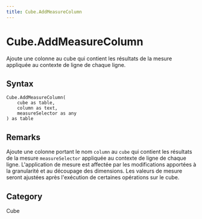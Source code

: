 ```yaml
---
title: Cube.AddMeasureColumn
---
```


# Cube.AddMeasureColumn


Ajoute une colonne au cube qui contient les résultats de la mesure appliquée au contexte de ligne de chaque ligne.


## Syntax

```powerquery
Cube.AddMeasureColumn(
    cube as table,
    column as text,
    measureSelector as any
) as table
```


## Remarks

Ajoute une colonne portant le nom <code>column</code> au <code>cube</code> qui contient les résultats de la mesure <code>measureSelector</code> appliquée au contexte de ligne de chaque ligne. L'application de mesure est affectée par les modifications apportées à la granularité et au découpage des dimensions. Les valeurs de mesure seront ajustées après l'exécution de certaines opérations sur le cube.



## Category
Cube

